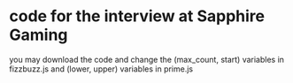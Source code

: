 # code for the interview at Sapphire Gaming
you may download the code and change the (max_count, start) variables in fizzbuzz.js and  (lower, upper) variables in prime.js